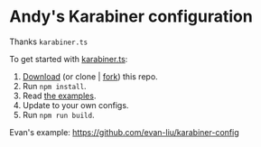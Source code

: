 # Andy's Karabiner configuration
Thanks `karabiner.ts`

To get started with [karabiner.ts](https://github.com/evan-liu/karabiner.ts): 

1. [Download](https://github.com/evan-liu/karabiner.ts-examples/archive/refs/heads/main.zip) (or clone | [fork](https://github.com/evan-liu/karabiner.ts-examples/fork)) this repo.
2. Run `npm install`.
3. Read [the examples](./src/index.ts).
4. Update to your own configs. 
5. Run `npm run build`. 

Evan's example: https://github.com/evan-liu/karabiner-config